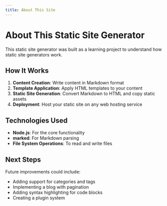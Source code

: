 ```yaml
---
title: About This Site
---
```


# About This Static Site Generator

This static site generator was built as a learning project to understand how static site generators work.

## How It Works

1. **Content Creation**: Write content in Markdown format
2. **Template Application**: Apply HTML templates to your content
3. **Static Site Generation**: Convert Markdown to HTML and copy static assets
4. **Deployment**: Host your static site on any web hosting service

## Technologies Used

- **Node.js**: For the core functionality
- **marked**: For Markdown parsing
- **File System Operations**: To read and write files

## Next Steps

Future improvements could include:

- Adding support for categories and tags
- Implementing a blog with pagination
- Adding syntax highlighting for code blocks
- Creating a plugin system
